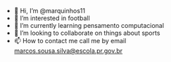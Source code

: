 - 👋 Hi, I’m @marquinhos11
- 👀 I’m interested in football
- 🌱 I’m currently learning pensamento computacional
- 💞️ I’m looking to collaborate on things about sports
- 📫 How to contact me call me by email marcos.sousa.silva@escola.pr.gov.br

<!---
marquinhos11/marquinhos11 is a ✨ special ✨ repository because its `README.md` (this file) appears on your GitHub profile.
You can click the Preview link to take a look at your changes.
--->
